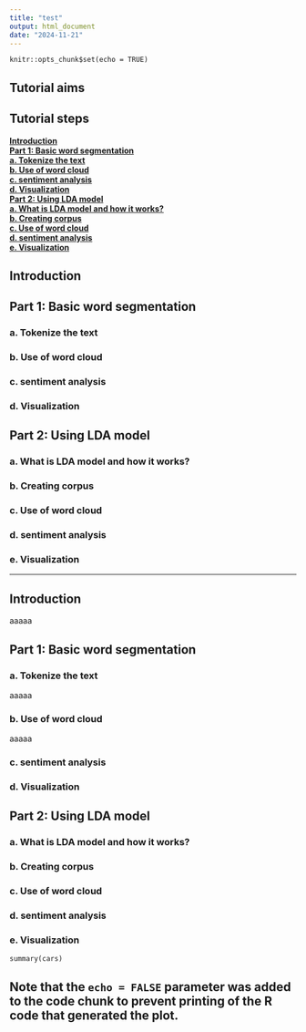 ```yaml
---
title: "test"
output: html_document
date: "2024-11-21"
---
```


```{r setup, include=FALSE}
knitr::opts_chunk$set(echo = TRUE)
```

## Tutorial aims 


## Tutorial steps 

[**Introduction**](#introduction)  
[**Part 1: Basic word segmentation**](#part-1-basic-word-segmentation)  
[**a. Tokenize the text**](#a-tokenize-the-text)  
[**b. Use of word cloud**](#b-use-of-word-cloud)  
[**c. sentiment analysis**](#c-sentiment-analysis)  
[**d. Visualization**](#d-visualization)  
[**Part 2: Using LDA model**](#part-2-using-lda-model)  
[**a. What is LDA model and how it works?**](#a-what-is-lda-model-and-how-it-works)  
[**b. Creating corpus**](#b-creating-corpus)  
[**c. Use of word cloud**](#c-use-of-word-cloud)  
[**d. sentiment analysis**](#d-sentiment-analysis)  
[**e. Visualization**](#e-visualization)  

## Introduction 
## Part 1: Basic word segmentation 
### a. Tokenize the text 
### b. Use of word cloud 
### c. sentiment analysis 
### d. Visualization 
## Part 2: Using LDA model 
### a. What is LDA model and how it works?  
### b. Creating corpus 
### c. Use of word cloud 
### d. sentiment analysis 
### e. Visualization 


----

## Introduction 

aaaaa

## Part 1: Basic word segmentation 

### a. Tokenize the text 

aaaaa

### b. Use of word cloud 

aaaaa

### c. sentiment analysis 


### d. Visualization 



## Part 2: Using LDA model 

### a. What is LDA model and how it works?  



### b. Creating corpus 



### c. Use of word cloud 


### d. sentiment analysis 


### e. Visualization 


```{r cars}
summary(cars)
```

Note that the `echo = FALSE` parameter was added to the code chunk to prevent printing of the R code that generated the plot.
----

